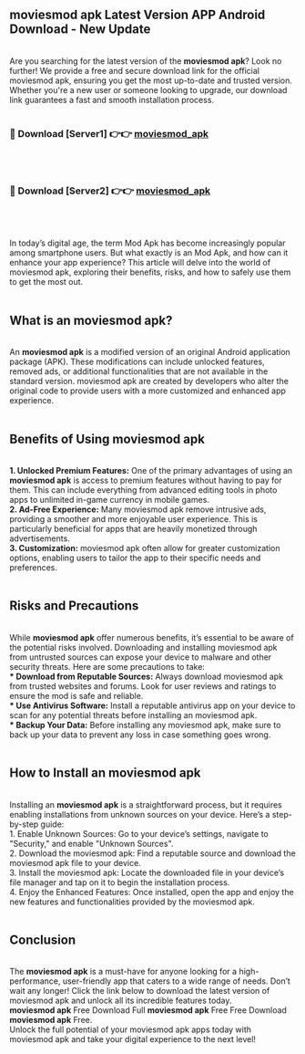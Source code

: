 ## moviesmod apk Latest Version APP Android Download - New Update
<br>
Are you searching for the latest version of the <strong>moviesmod apk</strong>? Look no further! We provide a free and secure download link for the official moviesmod apk, ensuring you get the most up-to-date and trusted version. Whether you're a new user or someone looking to upgrade, our download link guarantees a fast and smooth installation process.
<br>
<br>
<h3>🔴 Download [Server1] 👉👉 <a href="https://modyolo.store/moviesmod+apk">moviesmod_apk</a></h3><br>
<br>
<h3>🔴 Download [Server2] 👉👉 <a href="https://modyolo.store/moviesmod+apk">moviesmod_apk</a></h3><br>
<br>
<br>
In today’s digital age, the term Mod Apk has become increasingly popular among smartphone users. But what exactly is an Mod Apk, and how can it enhance your app experience? This article will delve into the world of moviesmod apk, exploring their benefits, risks, and how to safely use them to get the most out.
<br>
<br>
<h2>What is an moviesmod apk?</h2>
<br>
An <strong>moviesmod apk</strong> is a modified version of an original Android application package (APK). These modifications can include unlocked features, removed ads, or additional functionalities that are not available in the standard version. moviesmod apk are created by developers who alter the original code to provide users with a more customized and enhanced app experience.
<br>
<br>
<h2>Benefits of Using moviesmod apk</h2>
<br>
<strong> 1. Unlocked Premium Features:</strong> One of the primary advantages of using an <strong>moviesmod apk</strong> is access to premium features without having to pay for them. This can include everything from advanced editing tools in photo apps to unlimited in-game currency in mobile games.
<br>
<strong> 2. Ad-Free Experience:</strong> Many moviesmod apk remove intrusive ads, providing a smoother and more enjoyable user experience. This is particularly beneficial for apps that are heavily monetized through advertisements.
<br>
<strong> 3. Customization:</strong> moviesmod apk often allow for greater customization options, enabling users to tailor the app to their specific needs and preferences.
<br>
<br>
<h2>Risks and Precautions</h2>
<br>
While <strong>moviesmod apk</strong> offer numerous benefits, it’s essential to be aware of the potential risks involved. Downloading and installing moviesmod apk from untrusted sources can expose your device to malware and other security threats. Here are some precautions to take:
<br>
<strong> * Download from Reputable Sources:</strong> Always download moviesmod apk from trusted websites and forums. Look for user reviews and ratings to ensure the mod is safe and reliable.
<br>
<strong> * Use Antivirus Software:</strong> Install a reputable antivirus app on your device to scan for any potential threats before installing an moviesmod apk.
<br>
<strong> * Backup Your Data:</strong> Before installing any moviesmod apk, make sure to back up your data to prevent any loss in case something goes wrong.
<br>
<br>
<h2>How to Install an moviesmod apk</h2>
<br>
Installing an <strong>moviesmod apk</strong> is a straightforward process, but it requires enabling installations from unknown sources on your device. Here’s a step-by-step guide:
<br>
 1. Enable Unknown Sources: Go to your device’s settings, navigate to "Security," and enable "Unknown Sources".
<br>
 2. Download the moviesmod apk: Find a reputable source and download the moviesmod apk file to your device.
<br>
 3. Install the moviesmod apk: Locate the downloaded file in your device’s file manager and tap on it to begin the installation process.
<br>
 4. Enjoy the Enhanced Features: Once installed, open the app and enjoy the new features and functionalities provided by the moviesmod apk.
<br>
<br>
<h2><strong>Conclusion</strong></h2>
<br>
The <strong>moviesmod apk</strong> is a must-have for anyone looking for a high-performance, user-friendly app that caters to a wide range of needs. Don’t wait any longer! Click the link below to download the latest version of moviesmod apk and unlock all its incredible features today.
<br>
<strong>moviesmod apk</strong> Free Download Full <strong>moviesmod apk</strong> Free Free Download <strong>moviesmod apk</strong> Free.
<br>
Unlock the full potential of your moviesmod apk apps today with moviesmod apk and take your digital experience to the next level!
